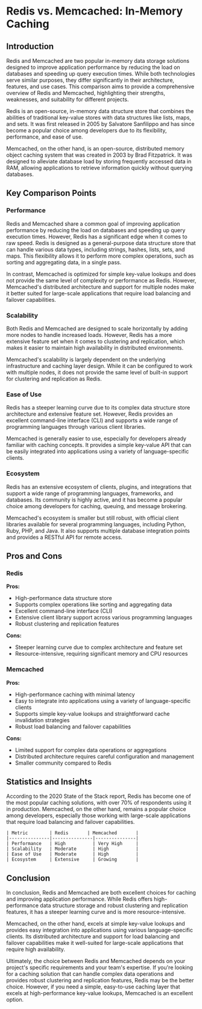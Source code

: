 # Redis vs. Memcached: In-Memory Caching
## Introduction

Redis and Memcached are two popular in-memory data storage solutions designed to improve application performance by reducing the load on databases and speeding up query execution times. While both technologies serve similar purposes, they differ significantly in their architecture, features, and use cases. This comparison aims to provide a comprehensive overview of Redis and Memcached, highlighting their strengths, weaknesses, and suitability for different projects.

Redis is an open-source, in-memory data structure store that combines the abilities of traditional key-value stores with data structures like lists, maps, and sets. It was first released in 2005 by Salvatore Sanfilippo and has since become a popular choice among developers due to its flexibility, performance, and ease of use.

Memcached, on the other hand, is an open-source, distributed memory object caching system that was created in 2003 by Brad Fitzpatrick. It was designed to alleviate database load by storing frequently accessed data in RAM, allowing applications to retrieve information quickly without querying databases.

## Key Comparison Points

### Performance

Redis and Memcached share a common goal of improving application performance by reducing the load on databases and speeding up query execution times. However, Redis has a significant edge when it comes to raw speed. Redis is designed as a general-purpose data structure store that can handle various data types, including strings, hashes, lists, sets, and maps. This flexibility allows it to perform more complex operations, such as sorting and aggregating data, in a single pass.

In contrast, Memcached is optimized for simple key-value lookups and does not provide the same level of complexity or performance as Redis. However, Memcached's distributed architecture and support for multiple nodes make it better suited for large-scale applications that require load balancing and failover capabilities.

### Scalability

Both Redis and Memcached are designed to scale horizontally by adding more nodes to handle increased loads. However, Redis has a more extensive feature set when it comes to clustering and replication, which makes it easier to maintain high availability in distributed environments.

Memcached's scalability is largely dependent on the underlying infrastructure and caching layer design. While it can be configured to work with multiple nodes, it does not provide the same level of built-in support for clustering and replication as Redis.

### Ease of Use

Redis has a steeper learning curve due to its complex data structure store architecture and extensive feature set. However, Redis provides an excellent command-line interface (CLI) and supports a wide range of programming languages through various client libraries.

Memcached is generally easier to use, especially for developers already familiar with caching concepts. It provides a simple key-value API that can be easily integrated into applications using a variety of language-specific clients.

### Ecosystem

Redis has an extensive ecosystem of clients, plugins, and integrations that support a wide range of programming languages, frameworks, and databases. Its community is highly active, and it has become a popular choice among developers for caching, queuing, and message brokering.

Memcached's ecosystem is smaller but still robust, with official client libraries available for several programming languages, including Python, Ruby, PHP, and Java. It also supports multiple database integration points and provides a RESTful API for remote access.

## Pros and Cons

### Redis

**Pros:**

* High-performance data structure store
* Supports complex operations like sorting and aggregating data
* Excellent command-line interface (CLI)
* Extensive client library support across various programming languages
* Robust clustering and replication features

**Cons:**

* Steeper learning curve due to complex architecture and feature set
* Resource-intensive, requiring significant memory and CPU resources

### Memcached

**Pros:**

* High-performance caching with minimal latency
* Easy to integrate into applications using a variety of language-specific clients
* Supports simple key-value lookups and straightforward cache invalidation strategies
* Robust load balancing and failover capabilities

**Cons:**

* Limited support for complex data operations or aggregations
* Distributed architecture requires careful configuration and management
* Smaller community compared to Redis

## Statistics and Insights

According to the 2020 State of the Stack report, Redis has become one of the most popular caching solutions, with over 70% of respondents using it in production. Memcached, on the other hand, remains a popular choice among developers, especially those working with large-scale applications that require load balancing and failover capabilities.

```
| Metric        | Redis       | Memcached       |
|---------------|---------------|---------------|
| Performance   | High          | Very High     |
| Scalability   | Moderate      | High          |
| Ease of Use   | Moderate      | High          |
| Ecosystem     | Extensive     | Growing       |
```

## Conclusion

In conclusion, Redis and Memcached are both excellent choices for caching and improving application performance. While Redis offers high-performance data structure storage and robust clustering and replication features, it has a steeper learning curve and is more resource-intensive.

Memcached, on the other hand, excels at simple key-value lookups and provides easy integration into applications using various language-specific clients. Its distributed architecture and support for load balancing and failover capabilities make it well-suited for large-scale applications that require high availability.

Ultimately, the choice between Redis and Memcached depends on your project's specific requirements and your team's expertise. If you're looking for a caching solution that can handle complex data operations and provides robust clustering and replication features, Redis may be the better choice. However, if you need a simple, easy-to-use caching layer that excels at high-performance key-value lookups, Memcached is an excellent option.